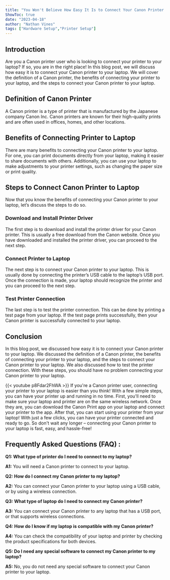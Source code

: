 ```yaml
---
title: "You Won't Believe How Easy It Is to Connect Your Canon Printer to Your Laptop!"
ShowToc: true 
date: "2023-04-18"
author: "Nathan Vines" 
tags: ["Hardware Setup","Printer Setup"]
---
```

## Introduction
Are you a Canon printer user who is looking to connect your printer to your laptop? If so, you are in the right place! In this blog post, we will discuss how easy it is to connect your Canon printer to your laptop. We will cover the definition of a Canon printer, the benefits of connecting your printer to your laptop, and the steps to connect your Canon printer to your laptop. 

## Definition of Canon Printer
A Canon printer is a type of printer that is manufactured by the Japanese company Canon Inc. Canon printers are known for their high-quality prints and are often used in offices, homes, and other locations. 

## Benefits of Connecting Printer to Laptop
There are many benefits to connecting your Canon printer to your laptop. For one, you can print documents directly from your laptop, making it easier to share documents with others. Additionally, you can use your laptop to make adjustments to your printer settings, such as changing the paper size or print quality. 

## Steps to Connect Canon Printer to Laptop
Now that you know the benefits of connecting your Canon printer to your laptop, let’s discuss the steps to do so. 

### Download and Install Printer Driver
The first step is to download and install the printer driver for your Canon printer. This is usually a free download from the Canon website. Once you have downloaded and installed the printer driver, you can proceed to the next step. 

### Connect Printer to Laptop
The next step is to connect your Canon printer to your laptop. This is usually done by connecting the printer’s USB cable to the laptop’s USB port. Once the connection is made, your laptop should recognize the printer and you can proceed to the next step. 

### Test Printer Connection
The last step is to test the printer connection. This can be done by printing a test page from your laptop. If the test page prints successfully, then your Canon printer is successfully connected to your laptop. 

## Conclusion
In this blog post, we discussed how easy it is to connect your Canon printer to your laptop. We discussed the definition of a Canon printer, the benefits of connecting your printer to your laptop, and the steps to connect your Canon printer to your laptop. We also discussed how to test the printer connection. With these steps, you should have no problem connecting your Canon printer to your laptop.

{{< youtube p8Fdar2FhWA >}} 
If you're a Canon printer user, connecting your printer to your laptop is easier than you think! With a few simple steps, you can have your printer up and running in no time. First, you'll need to make sure your laptop and printer are on the same wireless network. Once they are, you can download the Canon Print app on your laptop and connect your printer to the app. After that, you can start using your printer from your laptop! With just a few clicks, you can have your printer connected and ready to go. So don't wait any longer – connecting your Canon printer to your laptop is fast, easy, and hassle-free!

## Frequently Asked Questions (FAQ) :
**Q1: What type of printer do I need to connect to my laptop?**

**A1:** You will need a Canon printer to connect to your laptop.

**Q2: How do I connect my Canon printer to my laptop?**

**A2:** You can connect your Canon printer to your laptop using a USB cable, or by using a wireless connection.

**Q3: What type of laptop do I need to connect my Canon printer?**

**A3:** You can connect your Canon printer to any laptop that has a USB port, or that supports wireless connections.

**Q4: How do I know if my laptop is compatible with my Canon printer?**

**A4:** You can check the compatibility of your laptop and printer by checking the product specifications for both devices.

**Q5: Do I need any special software to connect my Canon printer to my laptop?**

**A5:** No, you do not need any special software to connect your Canon printer to your laptop.





